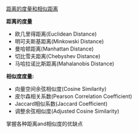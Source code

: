 [距离的度量和相似距离](http://blog.csdn.net/lin00jian/article/details/51209715)

**距离的度量**

+ 欧几里得距离(Euclidean Distance)
+ 明可夫斯基距离(Minkowski Distance)
+ 曼哈顿距离(Manhattan Distance)
+ 切比雪夫距离(Chebyshev Distance)
+ 马哈拉诺比斯距离(Mahalanobis Distance)

**相似度度量:**
+ 向量空间余弦相似度(Cosine Similarity)
+ 皮尔森相关系数(Pearson Correlation Coefficient)
+ Jaccard相似系数(Jaccard Coefficient)
+ 调整余弦相似度(Adjusted Cosine Similarity)

掌握各种距离and相似度的优缺点
#

